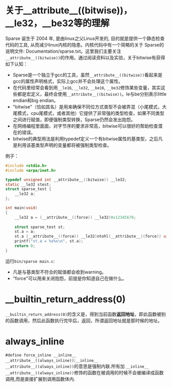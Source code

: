 # 关于__attribute__((bitwise))，__le32，__be32等的理解
Sparse 诞生于 2004 年, 是由linux之父Linus开发的, 目的就是提供一个静态检查代码的工具, 从而减少linux内核的隐患。内核代码中有一个简略的关于 Sparse的说明文件: Documentation/sparse.txt。这里我们主要关注`__attribute__((bitwise))`的作用。通过阅读资料以及实验，关于bitwise有获得如下认知：

* Sparse是一个独立于gcc的工具，虽然`__attribute__((bitwise))`看起来是gcc的属性声明格式，实际上gcc并不会处理这个属性。
* 在代码里经常会看到用`__le16`, `__le32`, `__be16`, `__be32`修饰某些变量，其实这些都是宏定义，最终会使用`__attribute__((bitwise))`。le与be分别表示little endian和big endian。
* "bitwise"（恰如其名）是用来确保不同位方式类型不会被弄混（小尾模式，大尾模式，cpu尾模式，或者其他）它提供了非常强的类型检查，如果不同类型之间进行赋值，即便强制类型转换，Sparse仍然会发出抱怨。
* 在网络编程里面面，对字节序的要求非常高，bitwise可以很好的帮助检查潜在的错误。
* bitwise的典型用法是利用typedef定义一个有bitwise属性的基类型，之后凡是利用该基类型声明的变量都将被强制类型检查。

例子：

```c
#include <stdio.h>
#include <arpa/inet.h>

typedef unsigned int __attribute__((bitwise)) __le32;
static __le32 stest;
struct sparse_test {
	__le32 a;
};

int main(void)
{
	__le32 a = (__attribute__((force)) __le32)0x12345678;
	
	struct sparse_test st;
	st.a = a;
	st.a (__attribute__((force)) __le32)ntohl(__attribute__((force)) uint32_t)a);
	printf("st.a = %x%x\n", st.a);
	return 0;
}
```

运行`bin/sparse main.c`:

* 凡是与基类型不符合的赋值都会收到warning。
* "force"可以用来关闭抱怨，前提是你知道自己在做什么。

# __builtin_return_address(0)
`__builtin_return_address(0)`的含义是，得到当前函数**返回地址**，即此函数被别的函数调用，然后此函数执行完毕后，返回，所谓返回地址就是那时候的地址。

# always_inline

`#define force_inline __inline__ __attribute__((always_inline))`:`__inline__ __attribute__((always_inline))`的意思是强制内联.所有加  `__inline__ __attribute__((always_inline))`修饰的函数在被调用的时候不会被编译成函数调用,而是直接扩展到调用函数体内.
